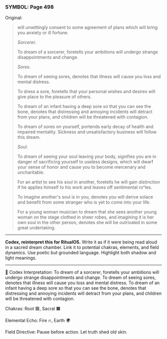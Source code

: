 ### SYMBOL: Page 498

Original:
> will unwittingly consent to some agreement of plans which will bring you
> anxiety or ill fortune.
> 
> 
> _Sorcerer_.
> 
> 
> To dream of a sorcerer, foretells your ambitions will undergo
> strange disappointments and change.
> 
> 
> _Sores_.
> 
> 
> To dream of seeing sores, denotes that illness will cause you
> loss and mental distress.
> 
> 
> To dress a sore, foretells that your personal wishes and desires
> will give place to the pleasure of others.
> 
> 
> To dream of an infant having a deep sore so that you can see the bone,
> denotes that distressing and annoying incidents will detract from your plans,
> and children will be threatened with contagion.
> 
> 
> To dream of sores on yourself, portends early decay of health
> and impaired mentality. Sickness and unsatisfactory business
> will follow this dream.
> 
> 
> _Soul_.
> 
> 
> To dream of seeing your soul leaving your body, signifies you
> are in danger of sacrificing yourself to useless designs,
> which will dwarf your sense of honor and cause you to become
> mercenary and uncharitable.
> 
> 
> For an artist to see his soul in another, foretells he will gain distinction
> if he applies himself to his work and leaves off sentimental ro^les.
> 
> 
> To imagine another's soul is in you, denotes you will derive solace
> and benefit from some stranger who is yet to come into your life.
> 
> 
> For a young woman musician to dream that she sees another young
> woman on the stage clothed in sheer robes, and imagining it is
> her own soul in the other person, denotes she will be outrivaled
> in some great undertaking.

---

**Codex, reinterpret this for RitualOS.**
Write it as if it were being read aloud in a sacred dream chamber.
Link it to potential chakras, elements, and field dynamics.
Use poetic but grounded language.
Highlight both shadow and light meanings.

---

🔁 Codex Interpretation:
To dream of a sorcerer, foretells your ambitions will undergo strange disappointments and change. To dream of seeing sores, denotes that illness will cause you loss and mental distress. To dream of an infant having a deep sore so that you can see the bone, denotes that distressing and annoying incidents will detract from your plans, and children will be threatened with contagion.

Chakras: Root 🟥, Sacral 🟧

Elemental Echo: Fire 🔥, Earth 🌍

Field Directive: Pause before action. Let truth shed old skin.
